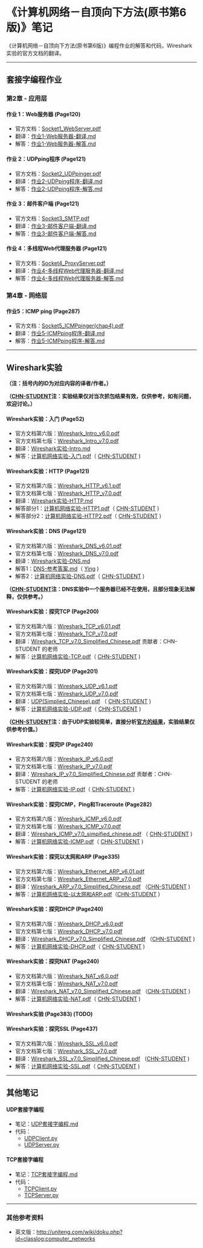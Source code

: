 # 《计算机网络－自顶向下方法(原书第6版)》笔记

《计算机网络－自顶向下方法(原书第6版)》编程作业的解答和代码，Wireshark实验的官方文档的翻译。

***

## 套接字编程作业

### 第2章 - 应用层

#### 作业 1：Web服务器 (Page120)

* 官方文档：[Socket1_WebServer.pdf](SocketProgrammingAssignment/作业1-Web服务器/Socket1_WebServer.pdf)
* 翻译：[作业1-Web服务器-翻译.md](SocketProgrammingAssignment/作业1-Web服务器/作业1-Web服务器-翻译.md)
* 解答：[作业1-Web服务器-解答.md](SocketProgrammingAssignment/作业1-Web服务器/作业1-Web服务器-解答.md)

#### 作业 2：UDPping程序 (Page121)

* 官方文档：[Socket2_UDPpinger.pdf](SocketProgrammingAssignment/作业2-UDPping程序/Socket2_UDPpinger.pdf)
* 翻译：[作业2-UDPping程序-翻译.md](SocketProgrammingAssignment/作业2-UDPping程序/作业2-UDPping程序-翻译.md)
* 解答：[作业2-UDPping程序-解答.md](SocketProgrammingAssignment/作业2-UDPping程序/作业2-UDPping程序-解答.md)

#### 作业 3：邮件客户端 (Page121)

* 官方文档：[Socket3_SMTP.pdf](SocketProgrammingAssignment/作业3-邮件客户端/Socket3_SMTP.pdf)
* 翻译：[作业3-邮件客户端-翻译.md](SocketProgrammingAssignment/作业3-邮件客户端/作业3-邮件客户端-翻译.md)
* 解答：[作业3-邮件客户端-解答.md](SocketProgrammingAssignment/作业3-邮件客户端/作业3-邮件客户端-解答.md)

#### 作业 4：多线程Web代理服务器 (Page121)

- 官方文档：[Socket4_ProxyServer.pdf](SocketProgrammingAssignment/作业4-多线程Web代理服务器/Socket4_ProxyServer.pdf)
- 翻译：[作业4-多线程Web代理服务器-翻译.md](SocketProgrammingAssignment/作业4-多线程Web代理服务器/作业4-多线程Web代理服务器-翻译.md)
- 解答：[作业4-多线程Web代理服务器-解答.md](SocketProgrammingAssignment/作业4-多线程Web代理服务器/作业4-多线程Web代理服务器-解答.md)

### 第4章 - 网络层

#### 作业5：ICMP ping (Page287)

- 官方文档：[Socket5_ICMPpinger(chap4).pdf](SocketProgrammingAssignment/作业5-ICMPping程序/Socket5_ICMPpinger(chap4).pdf)
- 翻译：[作业5-ICMPping程序-翻译.md](SocketProgrammingAssignment/作业5-ICMPping程序/作业5-ICMPping程序-翻译.md)
- 解答：[作业5-ICMPping程序-解答.md](SocketProgrammingAssignment/作业5-ICMPping程序/作业5-ICMPping程序-解答.md)

***

## Wireshark实验

**（注：括号内的ID为对应内容的译者/作者。）**

**（[CHN-STUDENT](https://github.com/chn-student)注：实验结果仅对当次抓包结果有效，仅供参考，如有问题，欢迎讨论。）**

#### Wireshark实验：入门 (Page52)

* 官方文档第六版：[Wireshark_Intro_v6.0.pdf](WiresharkLab/Wireshark实验-Intro/Wireshark_Intro_v6.0.pdf)
* 官方文档第七版：[Wireshark_Intro_v7.0.pdf](WiresharkLab/Wireshark实验-Intro/Wireshark_Intro_v7.0.pdf)
* 翻译：[Wireshark实验-Intro.md](WiresharkLab/Wireshark实验-Intro/Wireshark实验-Intro.md)
* 解答：[计算机网络实验-入门.pdf](WiresharkLab/Wireshark实验-Intro/计算机网络实验-入门.pdf)（ [CHN-STUDENT](https://github.com/chn-student) )

#### Wireshark实验：HTTP (Page121)

* 官方文档第六版：[Wireshark_HTTP_v6.1.pdf](WiresharkLab/Wireshark实验-HTTP/Wireshark_HTTP_v6.1.pdf)
* 官方文档第七版：[Wireshark_HTTP_v7.0.pdf](WiresharkLab/Wireshark实验-HTTP/Wireshark_HTTP_v7.0.pdf)
* 翻译：[Wireshark实验-HTTP.md](WiresharkLab/Wireshark实验-HTTP/Wireshark实验-HTTP.md)
* 解答部分1：[计算机网络实验-HTTP1.pdf](WiresharkLab/Wireshark实验-HTTP/计算机网络实验-HTTP1.pdf)（ [CHN-STUDENT](https://github.com/chn-student) )
* 解答部分2：[计算机网络实验-HTTP2.pdf](WiresharkLab/Wireshark实验-HTTP/计算机网络实验-HTTP2.pdf)（ [CHN-STUDENT](https://github.com/chn-student) )

#### Wireshark实验：DNS (Page121)

* 官方文档第六版：[Wireshark_DNS_v6.01.pdf](WiresharkLab/Wireshark实验-DNS/Wireshark_DNS_v6.01.pdf)
* 官方文档第七版：[Wireshark_DNS_v7.0.pdf](WiresharkLab/Wireshark实验-DNS/Wireshark_DNS_v7.0.pdf)
* 翻译：[Wireshark实验-DNS.md](WiresharkLab/Wireshark实验-DNS/Wireshark实验-DNS.md)
* 解答1：[DNS-参考答案.md](WiresharkLab/Wireshark实验-DNS/DNS-参考答案.md)（ [Ying](https://github.com/IrisZhang) )
* 解答2：[计算机网络实验-DNS.pdf](WiresharkLab/Wireshark实验-DNS/计算机网络实验-DNS.pdf)（ [CHN-STUDENT](https://github.com/chn-student) )

**（[CHN-STUDENT](https://github.com/chn-student)注：DNS实验中一个服务器已经不在使用，且部分现象无法解释，仅供参考。）**

#### Wireshark实验：探究TCP (Page200) 

* 官方文档第六版：[Wireshark_TCP_v6.01.pdf](WiresharkLab/Wireshark实验-TCP/Wireshark_TCP_v6.0.pdf)
* 官方文档第七版：[Wireshark_TCP_v7.0.pdf](WiresharkLab/Wireshark实验-TCP/Wireshark_TCP_v7.0.pdf)
* 翻译：[Wireshark_TCP_v7.0_Simplified_Chinese.pdf](WiresharkLab/Wireshark实验-TCP/Wireshark_TCP_v7.0_Simplified_Chinese.pdf) 贡献者：CHN-STUDENT 的老师
* 解答：[计算机网络实验-TCP.pdf](WiresharkLab/Wireshark实验-TCP/计算机网络实验-TCP.pdf)（ [CHN-STUDENT](https://github.com/chn-student) )

#### Wireshark实验：探究UDP (Page201) 

* 官方文档第六版：[Wireshark_UDP_v6.1.pdf](WiresharkLab/Wireshark实验-UDP/Wireshark_UDP_v6.1.pdf)
* 官方文档第七版：[Wireshark_UDP_v7.0.pdf](WiresharkLab/Wireshark实验-UDP/Wireshark_UDP_v7.0.pdf)
* 翻译：[UDP(Simplied_Chinese).pdf](WiresharkLab/Wireshark实验-UDP/UDP(Simplied_Chinese).pdf) （ [CHN-STUDENT](https://github.com/chn-student) )
* 解答：[计算机网络实验-UDP.pdf](WiresharkLab/Wireshark实验-UDP/计算机网络实验-UDP.pdf)（ [CHN-STUDENT](https://github.com/chn-student) )
  

**（[CHN-STUDENT](https://github.com/chn-student)注：由于UDP实验较简单，直接分析[官方的结果](WiresharkLab/wireshark-traces/http-ethereal-trace-5)，实验结果仅供参考价值。）**

#### Wireshark实验：探究IP (Page240) 

* 官方文档第六版：[Wireshark_IP_v6.0.pdf](WiresharkLab/Wireshark实验-IP/Wireshark_IP_v6.0.pdf)
* 官方文档第七版：[Wireshark_IP_v7.0.pdf](WiresharkLab/Wireshark实验-IP/Wireshark_IP_v7.0.pdf)
* 翻译：[Wireshark_IP_v7.0_Simplified_Chinese.pdf](WiresharkLab/Wireshark实验-IP/Wireshark_IP_v7.0_Simplied_Chinese.pdf) 贡献者：CHN-STUDENT 的老师
* 解答：[计算机网络实验-IP.pdf](WiresharkLab/Wireshark实验-IP/计算机网络实验-IP.pdf)（ [CHN-STUDENT](https://github.com/chn-student) )


#### Wireshark实验：探究ICMP，Ping和Traceroute (Page282) 
* 官方文档第六版：[Wireshark_ICMP_v6.0.pdf](WiresharkLab/Wireshark实验-ICMP/Wireshark_ICMP_v6.0.pdf)
* 官方文档第七版：[Wireshark_ICMP_v7.0.pdf](WiresharkLab/Wireshark实验-ICMP/Wireshark_ICMP_v7.0.pdf)
* 翻译：[Wireshark_ICMP_v7.0_simpified_chinese.pdf](WiresharkLab/Wireshark实验-ICMP/Wireshark_ICMP_v7.0_simpified_chinese.pdf) （ [CHN-STUDENT](https://github.com/chn-student) )
* 解答：[计算机网络实验-ICMP.pdf](WiresharkLab/Wireshark实验-ICMP/计算机网络实验-ICMP.pdf)（ [CHN-STUDENT](https://github.com/chn-student) )

#### Wireshark实验：探究以太网和ARP (Page335) 

* 官方文档第六版：[Wireshark_Ethernet_ARP_v6.01.pdf](WiresharkLab/Wireshark实验-Ethernet-ARP/Wireshark_Ethernet_ARP_v6.01.pdf)
* 官方文档第七版：[Wireshark_Ethernet_ARP_v7.0.pdf](WiresharkLab/Wireshark实验-Ethernet-ARP/Wireshark_Ethernet_ARP_v7.0.pdf)
* 翻译：[Wireshark_ARP_v7.0_Simplified_Chinese.pdf](WiresharkLab/Wireshark实验-Ethernet-ARP/Wireshark_Ethernet_ARP_v7.0_simpified_chinese.pdf) （[CHN-STUDENT](https://github.com/chn-student) )
* 解答：[计算机网络实验-以太网和ARP.pdf](WiresharkLab/Wireshark实验-Ethernet-ARP/计算机网络实验-以太网和ARP.pdf)（[CHN-STUDENT](https://github.com/chn-student) )


#### Wireshark实验：探究DHCP (Page240) 

* 官方文档第六版：[Wireshark_DHCP_v6.0.pdf](WiresharkLab/Wireshark实验-DHCP/Wireshark_DHCP_v6.0.pdf)
* 官方文档第七版：[Wireshark_DHCP_v7.0.pdf](WiresharkLab/Wireshark实验-DHCP/Wireshark_DHCP_v7.0.pdf)
* 翻译：[Wireshark_DHCP_v7.0_Simplified_Chinese.pdf](WiresharkLab/Wireshark实验-DHCP/Wireshark_DHCP_v7.0_Simplied_Chinese.pdf) （[CHN-STUDENT](https://github.com/chn-student) )
* 解答：[计算机网络实验-DHCP.pdf](WiresharkLab/Wireshark实验-DHCP/计算机网络实验-DHCP.pdf)（ [CHN-STUDENT](https://github.com/chn-student) )


#### Wireshark实验：探究NAT (Page240) 

* 官方文档第六版：[Wireshark_NAT_v6.0.pdf](WiresharkLab/Wireshark实验-NAT/Wireshark_NAT_v6.0.pdf)
* 官方文档第七版：[Wireshark_NAT_v7.0.pdf](WiresharkLab/Wireshark实验-NAT/Wireshark_NAT_v7.0.pdf)
* 翻译：[Wireshark_NAT_v7.0_Simplified_Chinese.pdf](WiresharkLab/Wireshark实验-NAT/Wireshark_NAT_v7.0_Simplied_Chinese.pdf) （[CHN-STUDENT](https://github.com/chn-student) )
* 解答：[计算机网络实验-NAT.pdf](WiresharkLab/Wireshark实验-NAT/计算机网络实验-NAT.pdf)（ [CHN-STUDENT](https://github.com/chn-student) )



#### Wireshark实验 (Page383) (TODO)

#### Wireshark实验：探究SSL (Page437) 

* 官方文档第六版：[Wireshark_SSL_v6.0.pdf](WiresharkLab/Wireshark实验-SSL/Wireshark_SSL_v6.0.pdf)
* 官方文档第七版：[Wireshark_SSL_v7.0.pdf](WiresharkLab/Wireshark实验-SSL/Wireshark_SSL_v7.0.pdf)
* 翻译：[Wireshark_SSL_v7.0_Simplified_Chinese.pdf](WiresharkLab/Wireshark实验-SSL/Wireshark_SSL_v7.0_Simplified_Chinese.pdf) （[CHN-STUDENT](https://github.com/chn-student) )
* 解答：[计算机网络实验-SSL.pdf](WiresharkLab/Wireshark实验-SSL/计算机网络实验-SSL.pdf)（ [CHN-STUDENT](https://github.com/chn-student) )

***

## 其他笔记

#### UDP套接字编程

* 笔记：[UDP套接字编程.md](Notes/UDP套接字编程.md)
* 代码：
  * [UDPClient.py](Notes/source/UDPClient.py)
  * [UDPServer.py](Notes/source/UDPServer.py)

#### TCP套接字编程

* 笔记：[TCP套接字编程.md](Notes/TCP套接字编程.md)
* 代码：
  * [TCPClient.py](Notes/source/TCPClient.py)
  * [TCPServer.py](Notes/source/TCPServer.py)

***

### 其他参考资料

* 英文版：http://uniteng.com/wiki/doku.php?id=classlog:computer_networks